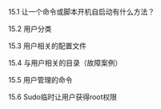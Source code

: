15.1 让一个命令或脚本开机自启动有什么方法？

15.2 用户分类

15.3 用户相关的配置文件

15.4 与用户相关的目录（故障案例）

15.5 用户管理的命令

15.6 Sudo临时让用户获得root权限

